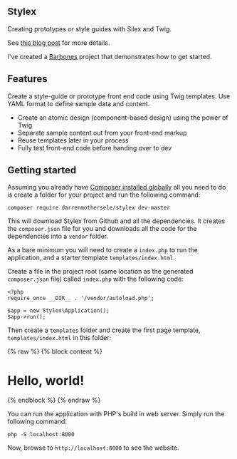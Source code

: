 Stylex 
------

Creating prototypes or style guides with Silex and Twig.

See [this blog post](http://www.darrenmothersele.com/blog/2015/03/20/stylex-prototype-style-guide-tool/) for more details.

I've created a [Barbones](https://github.com/darrenmothersele/stylex-barebones) project that
demonstrates how to get started.

## Features

Create a style-guide or prototype front end code using Twig templates. Use YAML format to define sample data and content.

 * Create an atomic design (component-based design) using the power of Twig
 * Separate sample content out from your front-end markup
 * Reuse templates later in your process
 * Fully test front-end code before handing over to dev

## Getting started

Assuming you already
have [Composer installed globally](https://getcomposer.org/doc/00-intro.md#globally) 
all you need to do is create a folder for your
project and run the following command:

```
composer require darrenmothersele/stylex dev-master
```

This will download Stylex from Github and all the dependencies. It creates the 
`composer.json` file for you and downloads all the code for the dependencies into
a `vendor` folder. 

As a bare minimum you will need to create a `index.php` to run the application, and 
a starter template `templates/index.html`. 


Create a file in the project root (same location as the generated `composer.json` file)
called `index.php` with the following code:

    <?php
    require_once __DIR__ . '/vendor/autoload.php';

    $app = new Stylex\Application();
    $app->run();

Then create a `templates` folder and create the first page template, `templates/index.html` in this folder:

{% raw %}
    <html>
      <head>
        <title>Hello!</title>
      </head>
      <body>
        {% block content %}
          <h1>Hello, world!</h1>
        {% endblock %}
      </body>
    </html>
{% endraw %}

You can run the application with PHP's build in web server. Simply run the following command:

    php -S localhost:8000

Now, browse to `http://localhost:8000` to see the website.
